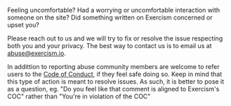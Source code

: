 Feeling uncomfortable? Had a worrying or uncomfortable interaction with someone on the site? Did something written on Exercism concerned or upset you?

Please reach out to us and we will try to fix or resolve the issue respecting both you and your privacy. The best way to contact us is to email us at [abuse@exercism.io](mailto:abuse@exercism.io).

In addittion to reporting abuse community members are welcome to refer users to the [Code of Conduct](https://exercism.io/code-of-conduct), if they feel safe doing so.
Keep in mind that this type of action is meant to resolve issues.  As such, it is better to pose it as a question, eg. "Do you feel like that comment is aligned to Exercism's COC" rather than "You're in violation of the COC"
